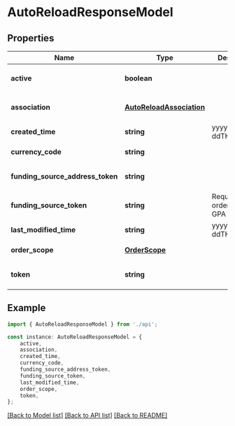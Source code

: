 # AutoReloadResponseModel


## Properties

Name | Type | Description | Notes
------------ | ------------- | ------------- | -------------
**active** | **boolean** |  | [optional] [default to true]
**association** | [**AutoReloadAssociation**](AutoReloadAssociation.md) |  | [optional] [default to undefined]
**created_time** | **string** | yyyy-MM-ddTHH:mm:ssZ | [default to undefined]
**currency_code** | **string** |  | [default to undefined]
**funding_source_address_token** | **string** |  | [optional] [default to undefined]
**funding_source_token** | **string** | Required when order scope is GPA | [optional] [default to undefined]
**last_modified_time** | **string** | yyyy-MM-ddTHH:mm:ssZ | [default to undefined]
**order_scope** | [**OrderScope**](OrderScope.md) |  | [default to undefined]
**token** | **string** |  | [optional] [default to undefined]

## Example

```typescript
import { AutoReloadResponseModel } from './api';

const instance: AutoReloadResponseModel = {
    active,
    association,
    created_time,
    currency_code,
    funding_source_address_token,
    funding_source_token,
    last_modified_time,
    order_scope,
    token,
};
```

[[Back to Model list]](../README.md#documentation-for-models) [[Back to API list]](../README.md#documentation-for-api-endpoints) [[Back to README]](../README.md)
